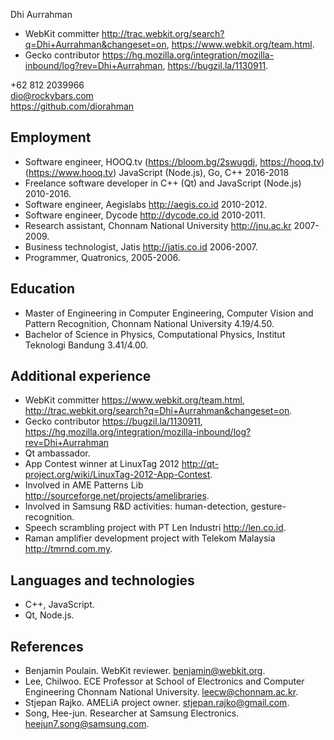 Dhi Aurrahman

- WebKit committer http://trac.webkit.org/search?q=Dhi+Aurrahman&changeset=on, https://www.webkit.org/team.html.
- Gecko contributor https://hg.mozilla.org/integration/mozilla-inbound/log?rev=Dhi+Aurrahman, https://bugzil.la/1130911.

+62 812 2039966
<br/>dio@rockybars.com
<br/>https://github.com/diorahman

## Employment

- Software engineer, HOOQ.tv (https://bloom.bg/2swugdj, https://hooq.tv) (https://www.hooq.tv) JavaScript (Node.js), Go, C++ 2016-2018
- Freelance software developer in C++ (Qt) and JavaScript (Node.js) 2010-2016.
- Software engineer, Aegislabs http://aegis.co.id 2010-2012.
- Software engineer, Dycode http://dycode.co.id 2010-2011.
- Research assistant, Chonnam National University http://jnu.ac.kr 2007-2009.
- Business technologist, Jatis http://jatis.co.id 2006-2007.
- Programmer, Quatronics, 2005-2006.

## Education

- Master of Engineering in Computer Engineering, Computer Vision and Pattern Recognition, Chonnam National University 4.19/4.50.
- Bachelor of Science in Physics, Computational Physics, Institut Teknologi Bandung 3.41/4.00.

## Additional experience

- WebKit committer https://www.webkit.org/team.html, http://trac.webkit.org/search?q=Dhi+Aurrahman&changeset=on.
- Gecko contributor https://bugzil.la/1130911, https://hg.mozilla.org/integration/mozilla-inbound/log?rev=Dhi+Aurrahman
- Qt ambassador.
- App Contest winner at LinuxTag 2012 http://qt-project.org/wiki/LinuxTag-2012-App-Contest.
- Involved in AME Patterns Lib http://sourceforge.net/projects/amelibraries.
- Involved in Samsung R&D activities: human-detection, gesture-recognition.
- Speech scrambling project with PT Len Industri http://len.co.id.
- Raman amplifier development project with Telekom Malaysia http://tmrnd.com.my.

## Languages and technologies

- C++, JavaScript.
- Qt, Node.js.

## References

- Benjamin Poulain. WebKit reviewer. benjamin@webkit.org.
- Lee, Chilwoo. ECE Professor at School of Electronics and Computer Engineering Chonnam National University. leecw@chonnam.ac.kr.
- Stjepan Rajko. AMELiA project owner. stjepan.rajko@gmail.com.
- Song, Hee-jun. Researcher at Samsung Electronics. heejun7.song@samsung.com.


